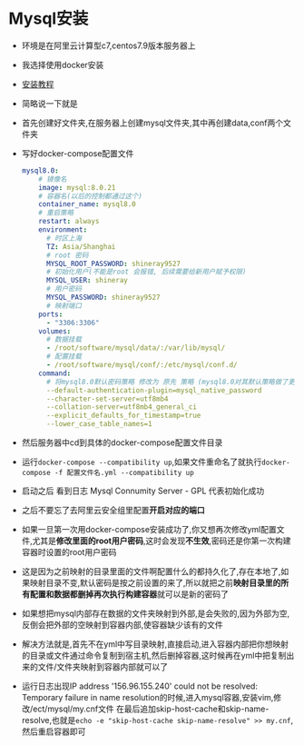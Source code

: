 # Mysql安装

- 环境是在阿里云计算型c7,centos7.9版本服务器上

- 我选择使用docker安装

- [安装教程](https://blog.csdn.net/weixin_40461281/article/details/111246938)

- 简略说一下就是

- 首先创建好文件夹,在服务器上创建mysql文件夹,其中再创建data,conf两个文件夹

- 写好docker-compose配置文件

  ```yml
  mysql8.0:
      # 镜像名
      image: mysql:8.0.21
      # 容器名(以后的控制都通过这个)
      container_name: mysql8.0
      # 重启策略
      restart: always
      environment:
        # 时区上海
        TZ: Asia/Shanghai
        # root 密码
        MYSQL_ROOT_PASSWORD: shineray9527
        # 初始化用户(不能是root 会报错, 后续需要给新用户赋予权限)
        MYSQL_USER: shineray
        # 用户密码
        MYSQL_PASSWORD: shineray9527
        # 映射端口
      ports:
        - "3306:3306"
      volumes:
        # 数据挂载
        - /root/software/mysql/data/:/var/lib/mysql/
        # 配置挂载
        - /root/software/mysql/conf/:/etc/mysql/conf.d/
      command:
        # 将mysql8.0默认密码策略 修改为 原先 策略 (mysql8.0对其默认策略做了更改 会导致密码无法匹配)
        --default-authentication-plugin=mysql_native_password
        --character-set-server=utf8mb4
        --collation-server=utf8mb4_general_ci
        --explicit_defaults_for_timestamp=true
        --lower_case_table_names=1
  ```

- 然后服务器中cd到具体的docker-compose配置文件目录

- 运行`docker-compose --compatibility up`,如果文件重命名了就执行`docker-compose -f 配置文件名.yml --compatibility up`

- 启动之后 看到日志 Mysql Connumity Server - GPL 代表初始化成功

- 之后不要忘了去阿里云安全组里配置**开启对应的端口**

- 如果一旦第一次用docker-compose安装成功了,你又想再次修改yml配置文件,尤其是**修改里面的root用户密码**,这时会发现**不生效**,密码还是你第一次构建容器时设置的root用户密码

- 这是因为之前映射的目录里面的文件啊配置什么的都持久化了,存在本地了,如果映射目录不变,默认密码是按之前设置的来了,所以就把之前**映射目录里的所有配置和数据都删掉再次执行构建容器**就可以是新的密码了

- 如果想把mysql内部存在数据的文件夹映射到外部,是会失败的,因为外部为空,反倒会把外部的空映射到容器内部,使容器缺少该有的文件

- 解决方法就是,首先不在yml中写目录映射,直接启动,进入容器内部把你想映射的目录或文件通过命令复制到宿主机,然后删掉容器,这时候再在yml中把复制出来的文件/文件夹映射到容器内部就可以了

- 运行日志出现IP address '156.96.155.240' could not be resolved: Temporary failure in name resolution的时候,进入mysql容器,安装vim,修改/ect/mysql/my.cnf文件 在最后追加skip-host-cache和skip-name-resolve,也就是`echo -e "skip-host-cache skip-name-resolve" >> my.cnf`,然后重启容器即可